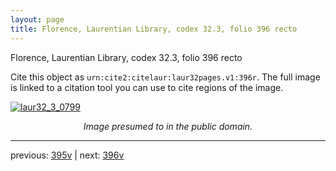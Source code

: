 ```yaml
---
layout: page
title: Florence, Laurentian Library, codex 32.3, folio 396 recto
---
```


Florence, Laurentian Library, codex 32.3, folio 396 recto

Cite this object as `urn:cite2:citelaur:laur32pages.v1:396r`.  The full image is linked to a citation tool you can use to cite regions of the image.

[![laur32_3_0799](http://www.homermultitext.org/iipsrv?IIIF=/project/homer/pyramidal/deepzoom/citelaur/laur32imgs/v1/laur32_3_0799.tif/full/800,/0/default.jpg)](http://www.homermultitext.org/ict2/?urn=urn:cite2:citelaur:laur32imgs.v1:laur32_3_0799) 

<p style="text-align: center; font-style: italic;">Image presumed to in the public domain.</p>

---

previous: [395v](../395v/) | next: [396v](../396v/)